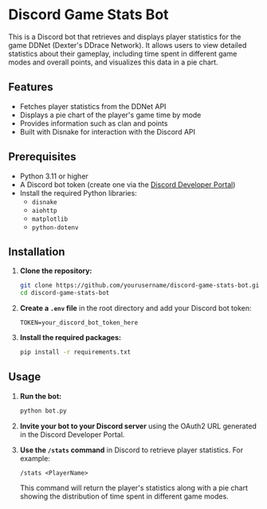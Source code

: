 # Discord Game Stats Bot

This is a Discord bot that retrieves and displays player statistics for the game DDNet (Dexter's DDrace Network). It allows users to view detailed statistics about their gameplay, including time spent in different game modes and overall points, and visualizes this data in a pie chart.

## Features

- Fetches player statistics from the DDNet API
- Displays a pie chart of the player's game time by mode
- Provides information such as clan and points
- Built with Disnake for interaction with the Discord API

## Prerequisites

- Python 3.11 or higher
- A Discord bot token (create one via the [Discord Developer Portal](https://discord.com/developers/applications))
- Install the required Python libraries:
  - `disnake`
  - `aiohttp`
  - `matplotlib`
  - `python-dotenv`

## Installation

1. **Clone the repository:**

   ```bash
   git clone https://github.com/yourusername/discord-game-stats-bot.git
   cd discord-game-stats-bot
   ```

2. **Create a `.env` file** in the root directory and add your Discord bot token:

   ```plaintext
   TOKEN=your_discord_bot_token_here
   ```

3. **Install the required packages:**

   ```bash
   pip install -r requirements.txt
   ```

## Usage

1. **Run the bot:**

   ```bash
   python bot.py
   ```

2. **Invite your bot to your Discord server** using the OAuth2 URL generated in the Discord Developer Portal.

3. **Use the `/stats` command** in Discord to retrieve player statistics. For example:

   ```
   /stats <PlayerName>
   ```

   This command will return the player's statistics along with a pie chart showing the distribution of time spent in different game modes.
